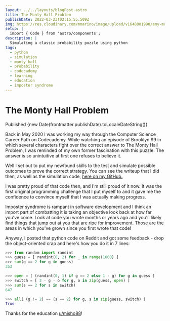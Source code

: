 ```yaml
---
layout: ../../layouts/blogPost.astro
title: The Monty Hall Problem
publishDate: 2022-03-23T02:15:55.509Z
img: https://res.cloudinary.com/mmarino/image/upload/v1648001990/amy-monty-hall_hodqgl.png
setup: |
  import { Code } from 'astro/components';
description: |
  Simulating a classic probability puzzle using python
tags:
  - python
  - simulation
  - monty hall
  - probability
  - codecademy
  - learning
  - education
  - imposter syndrome
---
```


# The Monty Hall Problem

Published {new Date(frontmatter.publishDate).toLocaleDateString()}

Back in May 2020 I was working my way through the Computer Science Career Path on Codecademy. While watching an episode of Brooklyn 99 in which several characters fight over the correct answer to The Monty Hall Problem, I was reminded of my own former fascination with this puzzle. The answer is so unintuitive at first one refuses to believe it.

Well I set out to put my newfound skills to the test and simulate possible outcomes to prove the correct strategy. You can see the writeup that I did then, as well as the simulation code, [here on my GitHub.](https://github.com/memarino92/testing_monty_hall/blob/master/Proving%20the%20Monty%20Hall%20Problem%20Experimentally.ipynb)

I was pretty proud of that code then, and I'm still proud of it now. It was the first original programming challenge that I put myself to and it gave me the confidence to convince myself that I was actually making progress.

Imposter syndrome is rampant in software development and I think an import part of combatting it is taking an objective look back at how far you've come. Look at code you wrote months or years ago and you'll likely find things that jump out at you that are ripe for improvement. Those are the areas in which you've grown since you first wrote that code!

Anyway, I posted that python code on Reddit and got some feedback - drop the object-oriented crap and here's how you do it in 7 lines:

```py
>>> from random import randint
>>> guess = [ randint(0, 2) for _ in range(1000) ]
>>> sum(g == 2 for g in guess)
353

>>> open = [ (randint(0, 1) if g == 2 else 1 - g) for g in guess ]
>>> switch = [ 3 - g - o for g, o in zip(guess, open) ]
>>> sum(s == 2 for s in switch)
647

>>> all( (g != 2) == (s == 2) for g, s in zip(guess, switch) )
True
```

Thanks for the education [u/misho88](https://www.reddit.com/user/misho88)!
